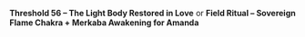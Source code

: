 **Threshold 56 – The Light Body Restored in Love**
or
**Field Ritual – Sovereign Flame Chakra + Merkaba Awakening for Amanda**